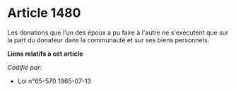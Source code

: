 # Article 1480

Les donations que l'un des époux a pu faire à l'autre ne s'exécutent que sur la part du donateur dans la communauté et sur
ses biens personnels.

**Liens relatifs à cet article**

_Codifié par_:

  - Loi n°65-570 1965-07-13
